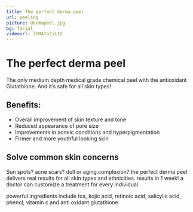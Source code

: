 ```yaml
---
title: The perfect derma peel
url: peeling
picture: dermapeel.jpg
bg: facial
videourl: lSM4To2jLIU
---
```


# The perfect derma peel

The only medium depth medical grade chemical peel with the antioxidant Glutathione. And it’s safe for all skin types!

## Benefits:

- Overall improvement of skin texture and tone
- Reduced appearance of pore size
- Improvements in acneic conditions and hyperpigmentation
- Firmer and more youthful looking skin

## Solve common skin concerns

Sun spots? acne scars? dull or aging complexion? the perfect derma peel delivers real results for all skin types and ethnicities.
results in 1 week! a doctor can customize a treatment for every individual.

powerful ingredients include tca, kojic acid, retinoic acid, salicylic acid, phenol, vitamin c and anti oxidant glutathione.
